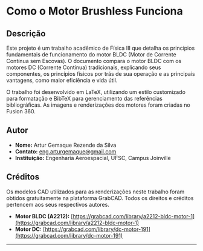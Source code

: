 # Como o Motor Brushless Funciona

## Descrição

Este projeto é um trabalho acadêmico de Física III que detalha os princípios fundamentais de funcionamento do motor BLDC (Motor de Corrente Contínua sem Escovas). O documento compara o motor BLDC com os motores DC (Corrente Contínua) tradicionais, explicando seus componentes, os princípios físicos por trás de sua operação e as principais vantagens, como maior eficiência e vida útil.

O trabalho foi desenvolvido em LaTeX, utilizando um estilo customizado para formatação e BibTeX para gerenciamento das referências bibliográficas. As imagens e renderizações dos motores foram criadas no Fusion 360.

## Autor

* **Nome:** Artur Gemaque Rezende da Silva
* **Contato:** eng.arturgemaque@gmail.com
* **Instituição:** Engenharia Aeroespacial, UFSC, Campus Joinville

## Créditos

Os modelos CAD utilizados para as renderizações neste trabalho foram obtidos gratuitamente na plataforma GrabCAD. Todos os direitos e créditos pertencem aos seus respectivos autores.

* **Motor BLDC (A2212):** [https://grabcad.com/library/a2212-bldc-motor-1](https://grabcad.com/library/a2212-bldc-motor-1)
* **Motor DC:** [https://grabcad.com/library/dc-motor-191](https://grabcad.com/library/dc-motor-191)

---
